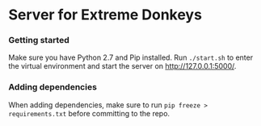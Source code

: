 # Server for Extreme Donkeys

### Getting started

Make sure you have Python 2.7 and Pip installed. Run `./start.sh` to enter the virtual environment and start the server on http://127.0.0.1:5000/.

### Adding dependencies

When adding dependencies, make sure to run `pip freeze > requirements.txt` before committing to the repo.
